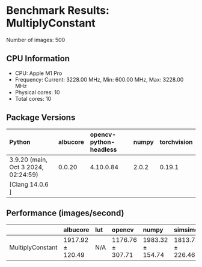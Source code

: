 # Benchmark Results: MultiplyConstant

Number of images: 500

## CPU Information

- CPU: Apple M1 Pro
- Frequency: Current: 3228.00 MHz, Min: 600.00 MHz, Max: 3228.00 MHz
- Physical cores: 10
- Total cores: 10

## Package Versions

| Python                                | albucore   | opencv-python-headless   | numpy   | torchvision   |
|:--------------------------------------|:-----------|:-------------------------|:--------|:--------------|
| 3.9.20 (main, Oct  3 2024, 02:24:59)  | 0.0.20     | 4.10.0.84                | 2.0.2   | 0.19.1        |
| [Clang 14.0.6 ]                       |            |                          |         |               |

## Performance (images/second)

|                  | albucore         | lut   | opencv           | numpy            | simsimd          |
|:-----------------|:-----------------|:------|:-----------------|:-----------------|:-----------------|
| MultiplyConstant | 1917.92 ± 120.49 | N/A   | 1176.76 ± 307.71 | 1983.32 ± 154.74 | 1813.73 ± 226.46 |

